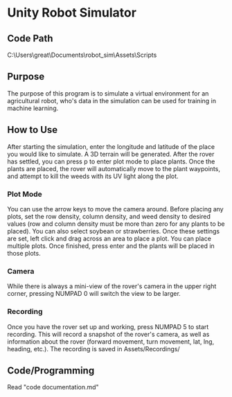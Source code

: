 # Unity Robot Simulator

## Code Path
C:\Users\great\Documents\robot_sim\Assets\Scripts

## Purpose

The purpose of this program is to simulate a virtual environment for an agricultural robot, who's data in the simulation can be used for training in machine learning.

## How to Use

After starting the simulation, enter the longitude and latitude of the place you would like to simulate. A 3D terrain will be generated. After the rover has settled, you can press p to enter plot mode to place plants. Once the plants are placed, the rover will automatically move to the plant waypoints, and attempt to kill the weeds with its UV light along the plot.

### Plot Mode

You can use the arrow keys to move the camera around. Before placing any plots, set the row density, column density, and weed density to desired values (row and column density must be more than zero for any plants to be placed). You can also select soybean or strawberries. Once these settings are set, left click and drag across an area to place a plot. You can place multiple plots. Once finished, press enter and the plants will be placed in those plots.

### Camera

While there is always a mini-view of the rover's camera in the upper right corner, pressing NUMPAD 0 will switch the view to be larger.

### Recording

Once you have the rover set up and working, press NUMPAD 5 to start recording. This will record a snapshot of the rover's camera, as well as information about the rover (forward movement, turn movement, lat, lng, heading, etc.). The recording is saved in Assets/Recordings/<date of recording>

## Code/Programming

Read "code documentation.md"
